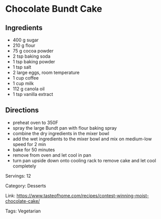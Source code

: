 # Chocolate Bundt Cake

## Ingredients

- 400 g sugar
- 210 g flour
- 75 g cocoa powder
- 2 tsp baking soda
- 1 tsp baking powder
- 1 tsp salt
- 2 large eggs, room temperature
- 1 cup coffee
- 1 cup milk
- 112 g canola oil
- 1 tsp vanilla extract

## Directions

- preheat oven to 350F
- spray the large Bundt pan with flour baking spray
- combine the dry ingredients in the mixer bowl
- add the wet ingredients to the mixer bowl and mix on medium-low speed for 2 min
- bake for 50 minutes
- remove from oven and let cool in pan
- turn pan upside down onto cooling rack to remove cake and let cool completely

Servings: 12

Category: Desserts

Link: https://www.tasteofhome.com/recipes/contest-winning-moist-chocolate-cake/

Tags: Vegetarian

